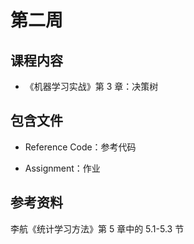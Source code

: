 # 第二周

## 课程内容

- 《机器学习实战》第 3 章：决策树

## 包含文件

- Reference Code：参考代码

- Assignment：作业

## 参考资料

李航《统计学习方法》第 5 章中的 5.1-5.3 节

